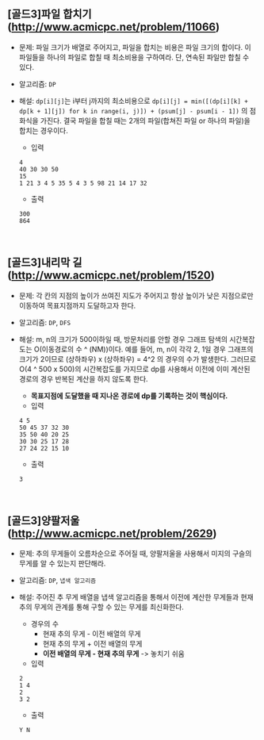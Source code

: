 ## [골드3]파일 합치기(http://www.acmicpc.net/problem/11066)

- 문제: 파일 크기가 배열로 주어지고, 파일을 합치는 비용은 파일 크기의 합이다. 이 파일들을 하나의 파일로 합칠 때 최소비용을 구하여라. 단, 연속된 파일만 합칠 수 있다.

* 알고리즘: `DP`

* 해설: `dp[i][j]`는 i부터 j까지의 최소비용으로 `dp[i][j] = min([(dp[i][k] + dp[k + 1][j])
for k in range(i, j)]) + (psum[j] - psum[i - 1])` 의 점화식을 가진다.
  결국 파일을 합칠 때는 2개의 파일(합쳐진 파일 or 하나의 파일)을 합치는 경우이다.
  - 입력
  ```
  4
  40 30 30 50
  15
  1 21 3 4 5 35 5 4 3 5 98 21 14 17 32
  ```
  - 출력
  ```
  300
  864
  ```

<br>

## [골드3]내리막 길(http://www.acmicpc.net/problem/1520)

- 문제: 각 칸의 지점의 높이가 쓰여진 지도가 주어지고 항상 높이가 낮은 지점으로만 이동하여 목표지점까지 도달하고자 한다.

* 알고리즘: `DP`, `DFS`

* 해설: m, n의 크기가 500이하일 때, 방문처리를 안할 경우 그래프 탐색의 시간복잡도는 O(이동경로의 수 ^ (NM))이다. 예를 들어, m, n이 각각 2, 1일 경우 그래프의 크기가 2이므로 (상하좌우) x (상하좌우) = 4^2 의 경우의 수가 발생한다. 그러므로 O(4 ^ 500 x 500)의 시간복잡도를 가지므로 dp를 사용해서 이전에 이미 계산된 경로의 경우 반복된 계산을 하지 않도록 한다.
  - **목표지점에 도달했을 때 지나온 경로에 dp를 기록하는 것이 핵심이다.**
  - 입력
  ```
  4 5
  50 45 37 32 30
  35 50 40 20 25
  30 30 25 17 28
  27 24 22 15 10
  ```
  - 출력
  ```
  3
  ```

<br>

## [골드3]양팔저울(http://www.acmicpc.net/problem/2629)

- 문제: 추의 무게들이 오름차순으로 주어질 때, 양팔저울을 사용해서 미지의 구슬의 무게를 알 수 있는지 판단해라.

* 알고리즘: `DP`, `냅색 알고리즘`

* 해설: 주어진 추 무게 배열을 냅색 알고리즘을 통해서 이전에 계산한 무게들과 현재 추의 무게의 관계를 통해 구할 수 있는 무게를 최신화한다.
  - 경우의 수
    - 현재 추의 무게 - 이전 배열의 무게
    - 현재 추의 무게 + 이전 배열의 무게
    - **이전 배열의 무게 - 현재 추의 무게** -> 놓치기 쉬움
  - 입력
  ```
  2
  1 4
  2
  3 2
  ```
  - 출력
  ```
  Y N
  ```
